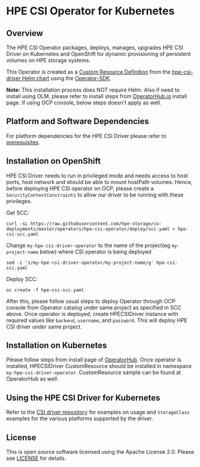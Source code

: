 # HPE CSI Operator for Kubernetes

## Overview
The HPE CSI Operator packages, deploys, manages, upgrades HPE CSI Driver on Kubernetes and OpenShift for dynamic provisioning of persistent volumes on HPE storage systems.

This Operator is created as a [Custom Resource Definition](https://kubernetes.io/docs/concepts/extend-kubernetes/api-extension/custom-resources/#customresourcedefinitions) from the [hpe-csi-driver Helm chart](https://github.com/hpe-storage/co-deployments/tree/master/helm/charts/hpe-csi-driver) using the [Operator-SDK](https://github.com/operator-framework/operator-sdk#overview).

**Note:** This installation process does NOT require Helm. Also if need to install using OLM, please refer to install steps from [OperatorHub.io](https://operatorhub.io/operator/hpe-csi-driver-operator) install page. If using OCP console, below steps doesn't apply as well.

## Platform and Software Dependencies
For platform dependencies for the HPE CSI Driver please refer to [prerequisites](https://github.com/hpe-storage/co-deployments/tree/master/helm/charts/hpe-csi-driver#prerequisites).

## Installation on OpenShift

HPE CSI Driver needs to run in privileged mode and needs access to host ports, host network and should be able to mount hostPath volumes. Hence, before deploying HPE CSI operator on OCP, please create a `SecurityContextConstraints` to allow our driver to be running with these privileges.

Get SCC:
```
curl -sL https://raw.githubusercontent.com/hpe-storage/co-deployments/master/operators/hpe-csi-operator/deploy/scc.yaml > hpe-csi-scc.yaml
```

Change `my-hpe-csi-driver-operator` to the name of the project(eg `my-project-name` below) where CSI operator is being deployed
```
sed -i 's/my-hpe-csi-driver-operator/my-project-name/g' hpe-csi-scc.yaml
```

Deploy SCC:
```
oc create -f hpe-csi-scc.yaml
```

After this, please follow usual steps to deploy Operator through OCP console from Operator catalog under same project as specified in SCC above. Once operator is deployed, create HPECSIDriver instance with required values like `backend`, `username`, and `password`. This will deploy HPE CSI driver under same project.

## Installation on Kubernetes
Please follow steps from install page of [OperatorHub](https://operatorhub.io/operator/hpe-csi-driver-operator). Once operator is installed, HPECSIDriver CustomResource should be installed in namespace `my-hpe-csi-driver-operator`. CustomResource sample can be found at OperatorHub as well.

## Using the HPE CSI Driver for Kubernetes
Refer to the [CSI driver repository](https://github.com/hpe-storage/csi-driver#using-the-hpe-csi-driver-for-kubernetes) for examples on usage and `StorageClass` examples for the various platforms supported by the driver.

## License
This is open source software licensed using the Apache License 2.0. Please see [LICENSE](../../LICENSE) for details.
